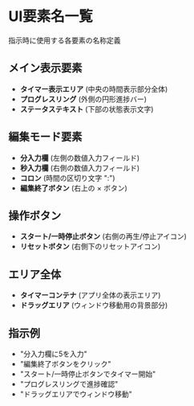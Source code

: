 # UI要素名一覧

指示時に使用する各要素の名称定義

## メイン表示要素
- **タイマー表示エリア** (中央の時間表示部分全体)
- **プログレスリング** (外側の円形進捗バー)
- **ステータステキスト** (下部の状態表示文字)

## 編集モード要素
- **分入力欄** (左側の数値入力フィールド)
- **秒入力欄** (右側の数値入力フィールド)
- **コロン** (時間の区切り文字 ":")
- **編集終了ボタン** (右上の × ボタン)

## 操作ボタン
- **スタート/一時停止ボタン** (右側の再生/停止アイコン)
- **リセットボタン** (右側下のリセットアイコン)

## エリア全体
- **タイマーコンテナ** (アプリ全体の表示エリア)
- **ドラッグエリア** (ウィンドウ移動用の背景部分)

## 指示例
- "分入力欄に5を入力"
- "編集終了ボタンをクリック"
- "スタート/一時停止ボタンでタイマー開始"
- "プログレスリングで進捗確認"
- "ドラッグエリアでウィンドウ移動"